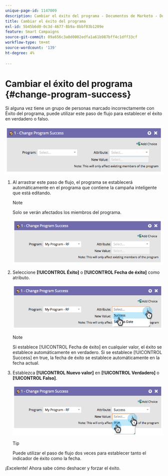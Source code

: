 ```yaml
---
unique-page-id: 1147009
description: Cambiar el éxito del programa - Documentos de Marketo - Documentación del producto
title: Cambiar el éxito del programa
exl-id: 5b45b6d0-0c3d-4677-8b9a-8bbf03b1209e
feature: Smart Campaigns
source-git-commit: 09a656c3a0d0002edfa1a61b987bff4c1dff33cf
workflow-type: tm+mt
source-wordcount: '139'
ht-degree: 4%

---
```


# Cambiar el éxito del programa {#change-program-success}

Si alguna vez tiene un grupo de personas marcado incorrectamente con Éxito del programa, puede utilizar este paso de flujo para establecer el éxito en verdadero o falso.

![](assets/change-program-success-1.png)

1. Al arrastrar este paso de flujo, el programa se establecerá automáticamente en el programa que contiene la campaña inteligente que está editando.

   >[!NOTE]
   >
   >Solo se verán afectados los miembros del programa.

   ![](assets/change-program-success-2.png)

1. Seleccione **[!UICONTROL Éxito]** o **[!UICONTROL Fecha de éxito]** como atributo.

   ![](assets/change-program-success-3.png)

   >[!NOTE]
   >
   >Si establece [!UICONTROL Fecha de éxito] en cualquier valor, el éxito se establece automáticamente en verdadero. Si se establece [!UICONTROL Success] en true, la fecha de éxito se establece automáticamente en la fecha actual.

1. Establezca **[!UICONTROL Nuevo valor]** en **[!UICONTROL Verdadero]** o **[!UICONTROL Falso]**.

   ![](assets/change-program-success-4.png)

   >[!TIP]
   >
   >Puede utilizar el paso de flujo dos veces para establecer tanto el indicador de éxito como la fecha.

¡Excelente! Ahora sabe cómo deshacer y forzar el éxito.
